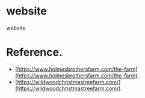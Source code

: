 # website
website 

# Reference.

- [https://www.holmesbrothersfarm.com/the-farm](https://www.holmesbrothersfarm.com/the-farm).
- [https://wildwoodchristmastreefarm.com/](https://wildwoodchristmastreefarm.com/).